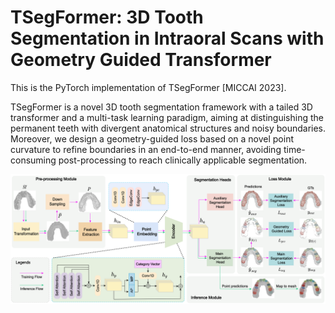 # TSegFormer: 3D Tooth Segmentation in Intraoral Scans with Geometry Guided Transformer

This is the PyTorch implementation of TSegFormer [MICCAI 2023]. 

TSegFormer is a novel 3D tooth segmentation framework with a tailed 3D transformer and a multi-task learning paradigm, 
aiming at distinguishing the permanent teeth with divergent anatomical structures and noisy boundaries. Moreover, we 
design a geometry-guided loss based on a novel point curvature to refine boundaries in an end-to-end manner, avoiding 
time-consuming post-processing to reach clinically applicable segmentation.

![avatar](pipeline.png)

